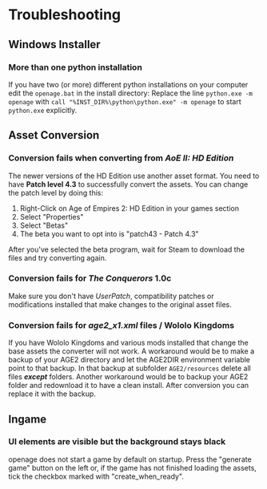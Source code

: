 # Troubleshooting

## Windows Installer

### More than one python installation

If you have two (or more) different python installations on your computer edit the `openage.bat` in the install directory:
Replace the line `python.exe -m openage` with `call "%INST_DIR%\python\python.exe" -m openage` to start `python.exe` explicitly.

## Asset Conversion

### Conversion fails when converting from *AoE II: HD Edition*

The newer versions of the HD Edition use another asset format. You need to have **Patch level 4.3** to successfully convert the assets. You can change the patch level by doing this:

1. Right-Click on Age of Empires 2: HD Edition in your games section
2. Select "Properties"
3. Select "Betas"
4. The beta you want to opt into is "patch43 - Patch 4.3"

After you've selected the beta program, wait for Steam to download the files and try converting again.

### Conversion fails for *The Conquerors* 1.0c

Make sure you don't have *UserPatch*, compatibility patches or modifications installed that make changes to the original asset files.

### Conversion fails for *age2_x1.xml* files / Wololo Kingdoms

If you have Wololo Kingdoms and various mods installed that change the base assets the converter will not work. A workaround would be to make a backup of your AGE2 directory and let the AGE2DIR environment variable point to that backup. In that backup at subfolder `AGE2/resources` delete all files ***except*** folders. Another workaround would be to backup your AGE2 folder and redownload it to have a clean install. After conversion you can replace it with the backup.

## Ingame

### UI elements are visible but the background stays black

openage does not start a game by default on startup. Press the "generate game" button on the left or, if the game has not finished loading the assets, tick the checkbox marked with "create_when_ready".
